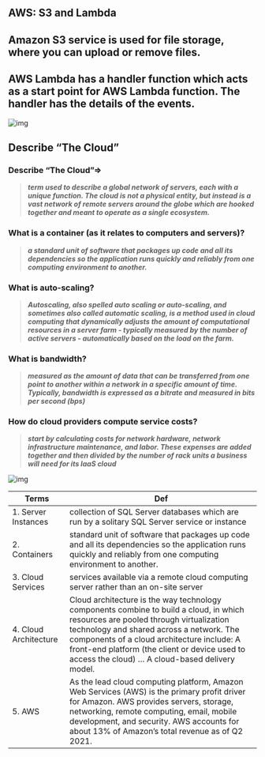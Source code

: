 ##  AWS: S3 and Lambda

## Amazon S3 service is used for file storage, where you can upload or remove files.
## AWS Lambda has a handler function which acts as a start point for AWS Lambda function. The handler has the details of the events.

![img](https://d1.awsstatic.com/diagrams/product-page-diagrams/product-page-diagram_S3-Object-Lambda%402x_v1%20(1).4c44ce58a2df0aad0e3be25a31e24c56514aac1f.png)





## Describe “The Cloud” 

### Describe “The Cloud”=> 
> ***term used to describe a global network of servers, each with a unique function. The cloud is not a physical entity, but instead is a vast network of remote servers around the globe which are hooked together and meant to operate as a single ecosystem.***

### What is a container (as it relates to computers and servers)?
> ***a standard unit of software that packages up code and all its dependencies so the application runs quickly and reliably from one computing environment to another.***

### What is auto-scaling?
>***Autoscaling, also spelled auto scaling or auto-scaling, and sometimes also called automatic scaling, is a method used in cloud computing that dynamically adjusts the amount of computational resources in a server farm - typically measured by the number of active servers - automatically based on the load on the farm.***

### What is bandwidth?
> ***measured as the amount of data that can be transferred from one point to another within a network in a specific amount of time. Typically, bandwidth is expressed as a bitrate and measured in bits per second (bps)***

### How do cloud providers compute service costs?
> ***start by calculating costs for network hardware, network infrastructure maintenance, and labor. These expenses are added together and then divided by the number of rack units a business will need for its IaaS cloud***


![img](https://s3-us-west-2.amazonaws.com/assets.blog.serverless.com/components/serverless-components-nesting.png)


Terms|Def
-----|---
1. Server Instances| collection of SQL Server databases which are run by a solitary SQL Server service or instance
2. Containers | standard unit of software that packages up code and all its dependencies so the application runs quickly and reliably from one computing environment to another.
3. Cloud Services | services available via a remote cloud computing server rather than an on-site server 
4. Cloud Architecture| Cloud architecture is the way technology components combine to build a cloud, in which resources are pooled through virtualization technology and shared across a network. The components of a cloud architecture include: A front-end platform (the client or device used to access the cloud) … A cloud-based delivery model.
5. AWS| As the lead cloud computing platform, Amazon Web Services (AWS) is the primary profit driver for Amazon. AWS provides servers, storage, networking, remote computing, email, mobile development, and security. AWS accounts for about 13% of Amazon’s total revenue as of Q2 2021.
